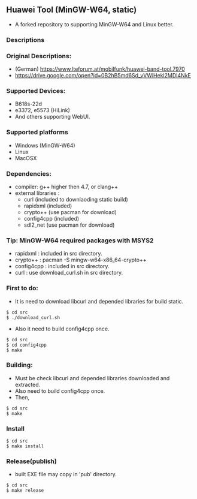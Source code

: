 ## Huawei Tool (MinGW-W64, static)

* A forked repository to supporting MinGW-W64 and Linux better.

### Descriptions

### Original Descriptions:

* (German) https://www.lteforum.at/mobilfunk/huawei-band-tool.7970
* https://drive.google.com/open?id=0B2hB5md6Sd_vVWlHekl2MDI4NkE

### Supported Devices:

* B618s-22d
* e3372, e5573 (HiLink)
* And others supporting WebUI.

### Supported platforms

* Windows (MinGW-W64)
* Linux
* MacOSX

### Dependencies:

* compiler: g++ higher then 4.7, or clang++
* external libraries : 
    - curl (included to downlaoding static build)
    - rapidxml (included)
    - crypto++ (use pacman for download)
    - config4cpp (included)
    - sdl2_net (use pacman for download)

### Tip: MinGW-W64 required packages with MSYS2

* rapidxml : included in src directory.
* crypto++ : pacman -S mingw-w64-x86_64-crypto++
* config4cpp : included in src directory.
* curl : use download_curl.sh in src directory.

### First to do:
* It is need to download libcurl and depended libraries for build static.
```
$ cd src
$ ./download_curl.sh
```
* Also it need to build config4cpp once.
```
$ cd src
$ cd config4cpp
$ make
```

### Building:
* Must be check libcurl and depended libraries downloaded and extracted.
* Also need to build config4cpp once.
* Then,
```
$ cd src
$ make 
```

### Install
```
$ cd src
$ make install
```

### Release(publish)
* built EXE file may copy in 'pub' directory.
```
$ cd src
$ make release
```